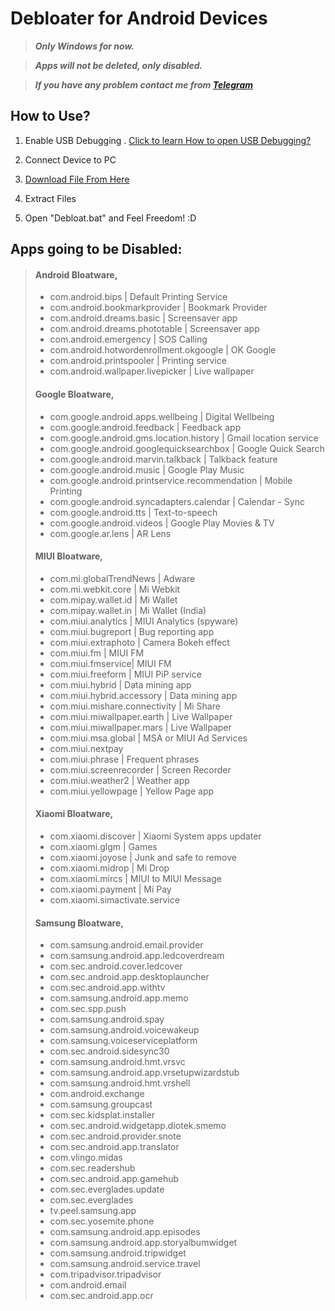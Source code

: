 
# Debloater for Android Devices

> ***Only Windows for now.***

> ***Apps will not be deleted, only disabled.***

> ***If you have any problem contact me from <a id="raw-url" href="https://t.me/siimsek">Telegram</a>***
## How to Use?
1. Enable USB Debugging . <a id="raw-url" href="https://www.microfocus.com/documentation/silk-test/210/en/silktestworkbench-help-en/index.html?t=GUID-BE1EA2BA-EFF2-4B2D-8F09-4BEE0947DFB2.html"> Click to learn How to open USB Debugging?</a>

2. Connect Device to PC

3. <a id="raw-url" href="https://github.com/siimsek/debloater/releases/">Download File From Here</a>

4. Extract Files

5. Open "Debloat.bat" and Feel Freedom! :D


## Apps going to be Disabled:

> #### Android Bloatware,
> - com.android.bips | Default Printing Service
> - com.android.bookmarkprovider | Bookmark Provider
> - com.android.dreams.basic | Screensaver app
> - com.android.dreams.phototable | Screensaver app
> - com.android.emergency | SOS Calling
> - com.android.hotwordenrollment.okgoogle | OK Google
> - com.android.printspooler | Printing service
> - com.android.wallpaper.livepicker | Live wallpaper
> #### Google Bloatware,
> - com.google.android.apps.wellbeing | Digital Wellbeing
> - com.google.android.feedback | Feedback app
> - com.google.android.gms.location.history | Gmail location service
> - com.google.android.googlequicksearchbox | Google Quick Search
> - com.google.android.marvin.talkback | Talkback feature
> - com.google.android.music | Google Play Music
> - com.google.android.printservice.recommendation | Mobile Printing
> - com.google.android.syncadapters.calendar | Calendar - Sync
> - com.google.android.tts | Text-to-speech
> - com.google.android.videos | Google Play Movies & TV
> - com.google.ar.lens | AR Lens
> #### MIUI Bloatware,
> - com.mi.globalTrendNews | Adware
> - com.mi.webkit.core | Mi Webkit
> - com.mipay.wallet.id | Mi Wallet
> - com.mipay.wallet.in | Mi Wallet (India)
> - com.miui.analytics | MIUI Analytics (spyware)
> - com.miui.bugreport | Bug reporting app
> - com.miui.extraphoto | Camera Bokeh effect
> - com.miui.fm | MIUI FM
> - com.miui.fmservice| MIUI FM
> - com.miui.freeform | MIUI PiP service
> - com.miui.hybrid | Data mining app
> - com.miui.hybrid.accessory | Data mining app
> - com.miui.mishare.connectivity | Mi Share
> - com.miui.miwallpaper.earth | Live Wallpaper
> - com.miui.miwallpaper.mars | Live Wallpaper
> - com.miui.msa.global | MSA or MIUI Ad Services
> - com.miui.nextpay
> - com.miui.phrase | Frequent phrases
> - com.miui.screenrecorder | Screen Recorder
> - com.miui.weather2 | Weather app
> - com.miui.yellowpage | Yellow Page app
> #### Xiaomi Bloatware,
> - com.xiaomi.discover | Xiaomi System apps updater
> - com.xiaomi.glgm | Games
> - com.xiaomi.joyose | Junk and safe to remove
> - com.xiaomi.midrop | Mi Drop
> - com.xiaomi.mircs | MIUI to MIUI Message
> - com.xiaomi.payment | Mi Pay
> - com.xiaomi.simactivate.service
> #### Samsung Bloatware,
> - com.samsung.android.email.provider
> - com.samsung.android.app.ledcoverdream
> - com.sec.android.cover.ledcover
> - com.sec.android.app.desktoplauncher
> - com.sec.android.app.withtv
> - com.samsung.android.app.memo
> - com.sec.spp.push
> - com.samsung.android.spay
> - com.samsung.android.voicewakeup
> - com.samsung.voiceserviceplatform
> - com.sec.android.sidesync30
> - com.samsung.android.hmt.vrsvc
> - com.samsung.android.app.vrsetupwizardstub
> - com.samsung.android.hmt.vrshell
> - com.android.exchange
> - com.samsung.groupcast
> - com.sec.kidsplat.installer
> - com.sec.android.widgetapp.diotek.smemo
> - com.sec.android.provider.snote
> - com.sec.android.app.translator
> - com.vlingo.midas
> - com.sec.readershub
> - com.sec.android.app.gamehub
> - com.sec.everglades.update
> - com.sec.everglades
> - tv.peel.samsung.app
> - com.sec.yosemite.phone
> - com.samsung.android.app.episodes
> - com.samsung.android.app.storyalbumwidget
> - com.samsung.android.tripwidget
> - com.samsung.android.service.travel
> - com.tripadvisor.tripadvisor
> - com.android.email
> - com.sec.android.app.ocr
